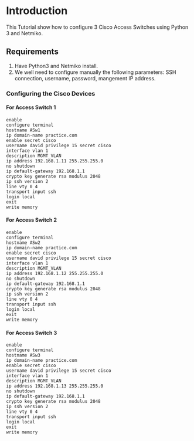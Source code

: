 # Introduction

This Tutorial show how to configure 3 Cisco Access Switches using Python 3 and Netmiko. 

## Requirements

1. Have Python3 and Netmiko install. 
2. We well need to configure manually the following parameters: SSH connection, username, password, mangement IP address. 

### Configuring the Cisco Devices

#### For Access Switch 1

```
enable
configure terminal
hostname ASw1
ip domain-name practice.com
enable secret cisco
username david privilege 15 secret cisco
interface vlan 1
description MGMT_VLAN
ip address 192.168.1.11 255.255.255.0
no shutdown
ip default-gateway 192.168.1.1
crypto key generate rsa modulus 2048
ip ssh version 2
line vty 0 4
transport input ssh
login local
exit
write memory
```

#### For Access Switch 2

```
enable
configure terminal
hostname ASw2
ip domain-name practice.com
enable secret cisco
username david privilege 15 secret cisco
interface vlan 1
description MGMT_VLAN
ip address 192.168.1.12 255.255.255.0
no shutdown
ip default-gateway 192.168.1.1
crypto key generate rsa modulus 2048
ip ssh version 2
line vty 0 4
transport input ssh
login local
exit
write memory
```

#### For Access Switch 3

```
enable
configure terminal
hostname ASw3
ip domain-name practice.com
enable secret cisco
username david privilege 15 secret cisco
interface vlan 1
description MGMT_VLAN
ip address 192.168.1.13 255.255.255.0
no shutdown
ip default-gateway 192.168.1.1
crypto key generate rsa modulus 2048
ip ssh version 2
line vty 0 4
transport input ssh
login local
exit
write memory
```

